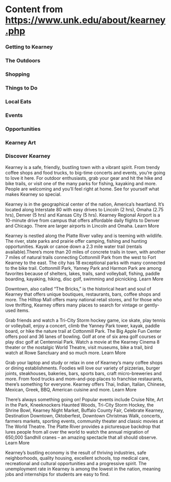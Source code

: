 # Content from https://www.unk.edu/about/kearney.php

### Getting to Kearney

### The Outdoors

### Shopping

### Things to Do

### Local Eats

### Events

### Opportunities

### Kearney Art

### Discover Kearney

Kearney is a safe, friendly, bustling town with a vibrant spirit. From trendy coffee shops and food trucks, to big-time concerts and events, you’re going to love it here. For outdoor enthusiasts, grab your gear and hit the hike and bike trails, or visit one of the many parks for fishing, kayaking and more. People are welcoming and you’ll feel right at home. See for yourself what makes Kearney so special.

Kearney is in the geographical center of the nation, America’s heartland. It’s located along Interstate 80 with easy drives to Lincoln (2 hrs), Omaha (2.75 hrs), Denver (5 hrs) and Kansas City (5 hrs). Kearney Regional Airport is a 10-minute drive from campus that offers affordable daily flights to Denver and Chicago. There are larger airports in Lincoln and Omaha.
										                        					    Learn More

Kearney is nestled along the Platte River valley and is teeming with wildlife. The river, state parks and prairie offer camping, fishing and hunting opportunities. Kayak or canoe down a 2.3 mile water trail (rentals available).There’s more than 20 miles of concrete trails in town, with another 7 miles of natural trails connecting Cottonmill Park from the west to Fort Kearney to the east. The city has 18 exceptional parks with many connected to the bike trail. Cottonmill Park, Yanney Park and Harmon Park are among favorites because of shelters, lakes, trails, sand volleyball, fishing, paddle boarding, kayaking, hiking, disc golf, swimming and picnicking.
										                        					    Learn More

Downtown, also called “The Bricks,” is the historical heart and soul of Kearney that offers unique boutiques, restaurants, bars, coffee shops and more. The Hilltop Mall offers many national retail stores, and for those who love thrifting, Kearney offers many places to search for vintage or gently-used items.

Grab friends and watch a Tri-City Storm hockey game, ice skate, play tennis or volleyball, enjoy a concert, climb the Yanney Park tower, kayak, paddle board, or hike the nature trail at Cottonmill Park. The Big Apple Fun Center offers pool and 36 lanes of bowling. Golf at one of six area golf courses or play disc golf at Centennial Park. Watch a movie at the Kearney Cinema 8 theater or the nostalgic World Theatre, visit museums, bike a trail, bird watch at Rowe Sanctuary and so much more.
										                        					    Learn More

Grab your laptop and study or relax in one of Kearney’s many coffee shops or dining establishments. Foodies will love our variety of pizzerias, burger joints, steakhouses, bakeries, bars, sports bars, craft micro-breweries and more. From food trucks and mom-and-pop places to franchise restaurants, there’s something for everyone. Kearney offers Thai, Indian, Italian, Chinese, Mexican, Greek, BBQ, American cuisine and more.
										                        					    Learn More

There’s always something going on! Popular events include Cruise Nite, Art in the Park, Kneeknockers Haunted Woods, Tri-City Storm Hockey, the Shrine Bowl, Kearney Night Market, Buffalo County
Fair, Celebrate Kearney, Destination Downtown, Oktoberfest, Downtown Christmas Walk, concerts, farmers markets, sporting events, community theater and classic movies at The World Theatre. The Platte River provides a picturesque backdrop that lures people from all over the world to watch the annual migration of
650,000 Sandhill cranes – an amazing spectacle that all should observe.
										                        					    Learn More

Kearney’s bustling economy is the result of thriving industries, safe neighborhoods, quality housing, excellent schools, top medical care, recreational and cultural opportunities and a progressive spirit. The unemployment rate in Kearney is among the lowest in the nation, meaning jobs and internships for
students are easy to find.

